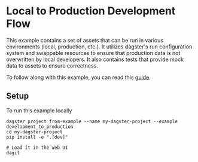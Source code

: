 # Local to Production Development Flow

This example contains a set of assets that can be run in various environments (local, production, etc.).
It utilizes dagster's run configuration system and swappable resources to ensure that production data
is not overwritten by local developers. It also contains tests that provide mock data to assets to ensure
correctness.

To follow along with this example, you can read this [guide](https://docs.dagster.io/guides/dagster/transitioning-data-pipelines-from-development-to-production).

## Setup
To run this example locally

```
dagster project from-example --name my-dagster-project --example development_to_production
cd my-dagster-project
pip install -e ".[dev]"

# Load it in the web UI
dagit
```